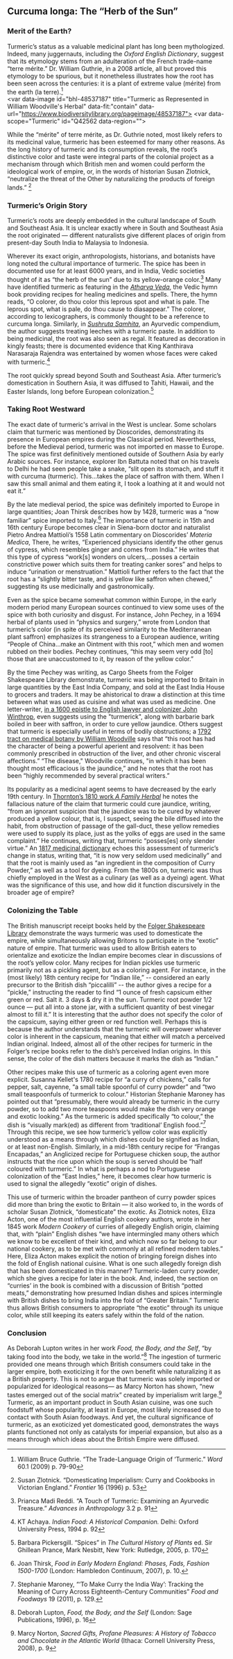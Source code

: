 
<var data-essay
title="Turmeric"
data-banner="https://images.nypl.org/index.php?id=1126115&t=w"
data-layout="vtl"  
data-num-locations="7"  
data-num-overlays="8"  
data-num-images="6"  
data-num-primary-sources="11"
data-about="Julia Fine"></var>


<var title="Saffron" id="Q25434"></var>
<var title="Vedic period" id="Q215262" data-aliases="Vedic societies"></var>
<var title="Kanthirava Narasaraja I" id="Q15901299" data-aliases="King Kanthirava Narasaraja Rajendra"></var>
<var title="Pedanius Dioscorides" id="Q297776" data-aliases="Dioscorides"></var>
<var title="Ibn Battuta" id="Q7331"></var>
<var title="Pietro Andrea Mattioli" id="Q457191" data-aliases="Pietro Andrea Mattioli's" data-aliases="Mattioli"></var>
<var title="Eliza Acton" id="Q542825" data-aliases="Acton"></var>
<var title="John Pechey" id="Q18673948" data-aliases="Pechey"></var>
<var title="John Winthrop" id="Q720766" data-aliases="John Winthrop,"></var>
<var title="William Woodville" id="Q6167767" data-aliases="Woodville"></var>
<var title="Robert John Thornton" id="Q5928444" data-aliases="Thornton's"></var>
<var title="Robert John Thornton" id="Q5928444" data-aliases="Thornton's"></var>
<var title="Atharva Veda" id="Q236092"></var>
<var title="Sushruta Samhita" id="Q1995239"></var>
<var title="Berberis" id="Q158503" data-aliases="barbarie bark"></var>




## Curcuma longa: The “Herb of the Sun” 

### Merit of the Earth? 
Turmeric’s status as a valuable medicinal plant has long been mythologized. Indeed, many juggernauts, including the _Oxford English Dictionary_, suggest that its etymology stems from an adulteration of the French trade-name “terre mérite.” Dr. William Guthrie, in a 2008 article, all but proved this etymology to be spurious, but it nonetheless illustrates how the root has been seen across the centuries: it is a plant of extreme value (mérite) from the earth (la terre).[^ref1]    
 <var data-primary="image"></var>
<var data-image id="bhl-48537187" title="Turmeric as Represented in William Woodville's Herbal" data-fit:"contain" data-url="https://www.biodiversitylibrary.org/pageimage/48537187"></var>
<var data-scope="Turmeric" id="Q42562 data-region=""></var>


While the “mérite” of terre mérite, as Dr. Guthrie noted, most likely refers to its medicinal value, turmeric has been esteemed for many other reasons. As the long history of turmeric and its consumption reveals, the root’s distinctive color and taste were integral parts of the colonial project as a mechanism through which British men and women could perform the ideological work of empire, or, in the words of historian Susan Zlotnick, “neutralize the threat of the Other by naturalizing the products of foreign lands.” [^ref2]
<var data-map title="The Countries of the British Empire" data-center="15.103853, 18.634794" data-basemap="Esri_WorldPhysical" data-zoom="1"></var>
<var data-map-layer
	title="Former Countries of the British Empire"
	data-type="geojson"
	data-url="https://jstor-labs.github.io/plant-humanities/geojson/british_empire_2.geojson"
	data-active="true"></var>


### Turmeric’s Origin Story

Turmeric’s roots are deeply embedded in the cultural landscape of South and Southeast Asia. It is unclear exactly where in South and Southeast Asia the root originated — different naturalists give different places of origin from present-day South India to Malaysia to Indonesia.
<var data-map title="Origins of Turmeric 2" data-center="3.150845, 101.695570" data-basemap="Esri_WorldPhysical" data-zoom="2.7"></var>
<var data-map-layer
title="Potential Origins of Turmeric"
	data-type="geojson"
	data-url="https://jstor-labs.github.io/plant-humanities/geojson/Origins_Turmeric_2.json"
	data-active="true"></var>

Wherever its exact origin, anthropologists, historians, and botanists have long noted the cultural importance of turmeric. The spice has been in documented use for at least 6000 years, and in India, Vedic societies thought of it as “the herb of the sun” due to its yellow-orange color.[^ref3]  Many have identified turmeric as featuring in the [_Atharva Veda_](https://books.google.com/books?id=jz9OOpqHxiAC&newbks=1&newbks_redir=0&dq=O%20colorer%2C%20do%20thou%20color%20this%20leprous%20spot%20and%20what%20is%20pale.%20The%20leprous%20spot%2C%20what%20is%20pale%2C%20do%20thou%20cause%20to%20diasappear.&pg=PA24#v=onepage&q&f=false), the Vedic hymn book providing recipes for healing medicines and spells. There, the hymn reads, “O colorer, do thou color this leprous spot and what is pale. The leprous spot, what is pale, do thou cause to diasappear.” The colorer, according to lexicographers, is commonly thought to be a reference to curcuma longa. Similarly, in [_Sushruta Samhita_](https://books.google.com/books?id=ixUpAAAAYAAJ&newbks=1&newbks_redir=0&dq=sushruta%20samhita%20leeches%20turmeric&pg=PA103#v=onepage&q&f=false), an Ayurvedic compendium, the author suggests treating leeches with a turmeric paste.  In addition to being medicinal, the root was also seen as regal. It featured as decoration in kingly feasts; there is documented evidence that King Kanthirava Narasaraja Rajendra was entertained by women whose faces were caked with turmeric.[^ref4] 
<var data-map title="Indian Subcontinent" data-center="22.056278, 78.936964" data-basemap="Esri_WorldPhysical" data-zoom="4.1"></var>
<var data-map-layer
title="Indian Subcontinent"
	data-type="geojson"
	data-url="https://jstor-labs.github.io/plant-humanities/geojson/India_Sub.geojson"
	data-active="true"></var>


The root quickly spread beyond South and Southeast Asia. After turmeric’s domestication in Southern Asia, it was diffused to Tahiti, Hawaii, and the Easter Islands, long before European colonization.[^ref5]  
<var data-map title="Spread of Turmeric" data-center="-0.091300, 107.056186" data-basemap="Esri_WorldPhysical" data-zoom="1.5"></var>
<var data-map-layer
title="The Spread of Turmeric"
	data-type="geojson"
	data-url="https://jstor-labs.github.io/plant-humanities/geojson/Turmeric_Spread.json"
	data-active="true"></var>


### Taking Root Westward

The exact date of turmeric's arrival in the West is unclear. Some scholars claim that turmeric was mentioned by Dioscorides, demonstrating its presence in European empires during the Classical period. Nevertheless, before the Medieval period, turmeric was not imported en masse to Europe. The spice was first definitively mentioned outside of Southern Asia by early Arabic sources. For instance, explorer Ibn Battuta noted that on his travels to Delhi he had seen people take a snake, “slit open its stomach, and stuff it with curcuma (turmeric). This...takes the place of saffron with them. When I saw this small animal and them eating it, I took a loathing at it and would not eat it.” 

<var data-map title="delhi" data-center="28.634609, 77.204167" data-zoom="5.5"></var>
<var data-map-layer
	title="Delhi"
	data-type="geojson"
	data-url="https://jstor-labs.github.io/plant-humanities/geojson/delhi.json"
	data-active="true"></var>

By the late medieval period, the spice was definitely imported to Europe in large quantities; Joan Thirsk describes how by 1428, turmeric was a “now familiar” spice imported to Italy.[^ref6]  The importance of turmeric in 15th and 16th century Europe becomes clear in Siena-born doctor and naturalist Pietro Andrea Mattioli’s 1558 Latin commentary on Dioscorides’ _Materia Medica_, There, he writes, “Experienced physicians identify the other genus of cypress, which resembles ginger and comes from India.” He writes that this type of cypress “work[s] wonders on ulcers,…posses a certain constrictive power which suits them for treating canker sores” and helps to induce “urination or menstruation.” Mattioli further refers to the fact that the root has a “slightly bitter taste, and is yellow like saffron when chewed,” suggesting its use medicinally and gastronomically. 
<var data-map title="Mattioli's Birthplace" data-center="43.320749, 11.330224" data-zoom="5.5"></var>
<var data-map-layer
	title="Mattioli's Birthplace"
	data-type="geojson"
	data-url="https://jstor-labs.github.io/plant-humanities/geojson/siena.json"
	data-active="true"></var>

 Even as the spice became somewhat common within Europe, in the early modern period  many European sources continued to view some uses of the spice with both curiosity and disgust. For instance, John Pechey, in a 1694 herbal of plants used in “physics and surgery,” wrote from London that turmeric’s color (in spite of its perceived similarity to the Mediterranean plant saffron) emphasizes its strangeness to a European audience, writing “People of China...make an Ointment with this root,” which men and women rubbed on their bodies. Pechey continues, “this may seem very odd [to] those that are unaccustomed to it, by reason of the yellow color.” 
<var data-map title="London" data-center="51.513184, -0.082066" data-zoom="5.5"></var>
<var data-map-layer
	title="Pechey's Birthplace"
	data-type="geojson"
	data-url="https://jstor-labs.github.io/plant-humanities/geojson/london.json"
	data-active="true"></var>

By the time Pechey was writing, as Cargo Sheets from the Folger Shakespeare Library demonstrate, turmeric was being imported to Britain in large quantities by the East India Company, and sold at the East India House to grocers and traders. It may be ahistorical to draw a distinction at this time between what was used as cuisine and what was used as medicine. One letter-writer, [in a 1600 epistle to English lawyer and colonizer John Winthrop](https://iiif.lib.harvard.edu/manifests/view/drs:53409412$1i), even suggests using the "turmerick", along with barbarie bark boiled in beer with saffron, in order to cure yellow jaundice. Others suggest that turmeric is especially useful in terms of bodily obstructions; a [1792 tract on medical botany by William Woodville](https://www.biodiversitylibrary.org/page/48537187) says that “this root has had the character of being a powerful aperient and resolvent: it has been commonly prescribed in obstruction of the liver, and other chronic visceral affections.” “The disease," Woodville continues, "in which it has been thought most efficacious is the jaundice,” and he notes that the root has been “highly recommended by several practical writers.”
<var data-map title="East India House in London" data-center="51.513184, -0.082066" data-zoom="12"></var>
<var data-map-layer
	title="East India House"
	data-type="geojson"
	data-url="https://jstor-labs.github.io/plant-humanities/geojson/East_India_House.json"
	data-active="true"></var>

Its popularity as a medicinal agent seems to have decreased by the early 19th century. In [Thornton’s 1810 work _A Family Herbal_](https://www.biodiversitylibrary.org/item/250671#page/7/mode/1up) he notes the fallacious nature of the claim that turmeric could cure jaundice, writing, “from an ignorant suspicion that the jaundice was to be cured by whatever produced a yellow colour, that is, I suspect, seeing the bile diffused into the habit, from obstruction of passage of the gall-duct, these yellow remedies were used to supply its place, just as the yolks of eggs are used in the same complaint.” He continues, writing that, turmeric “posses[es] only slender virtue.” An [1817 medicinal dictionary](https://books.google.com/books?id=uWNZAAAAIAAJ&newbks=1&newbks_redir=0&dq=A%20New%20Medical%20Dictionary%3A%20Containing%20an%20Explanation%20of%20the%20Terms%20in%20Anatomy&pg=PP1#v=onepage&q&f=false) echoes this assessment of turmeric’s change in status, writing that, “it is now very seldom used medicinally” and that the root is mainly used as “an ingredient in the composition of Curry Powder,” as well as a tool for dyeing. From the 1800s on, turmeric was thus chiefly employed in the West as a culinary (as well as a dyeing) agent. What was the significance of this use, and how did it function discursively in the broader age of empire?
 <var data-primary="image"></var>
<var data-image id="bhl-55999435" title="Turmeric in Robert John Thornton's Herbal" data-url="https://www.biodiversitylibrary.org/pageimage/55999435"></var>

### Colonizing the Table 

The British manuscript receipt books held by the [Folger Shakespeare Library](https://www.folger.edu/) demonstrate the ways turmeric was used to domesticate the empire, while simultaneously allowing Britons to participate in the “exotic” nature of empire. That turmeric was used to allow British eaters to orientalize and exoticize the Indian empire becomes clear in discussions of the root’s yellow color. Many recipes for Indian pickles use turmeric primarily not as a pickling agent, but as a coloring agent. For instance, in the (most likely) 18th century recipe for “Indian lile,” -- considered an early precursor to the British dish “piccalilli” -- the author gives a recipe for a “pickle,” instructing the reader to find “1 ounce of fresh capsicum either green or red. Salt it. 3 days & dry it in the sun. Turmeric root powder 1/2 ounce — put all into a stone jar, with a sufficient quantity of best vinegar almost to fill it.” It is interesting that the author does not specify the color of the capsicum, saying either green or red function well. Perhaps this is because the author understands that the turmeric will overpower whatever color is inherent in the capsicum, meaning that either will match a perceived Indian original. Indeed, almost all of the other recipes for turmeric in the Folger’s recipe books refer to the dish’s perceived Indian origins. In this sense, the color of the dish matters because it marks the dish as “Indian.”
<var data-primary="image"></var>
<var data-image id="luna-144664" title="A Recipe for Indian Lile" data-url="https://luna.folger.edu/MediaManager/srvr?mediafile=/Size3/FOLGER~3~3/1036/144664.jpg" data-region=""></var>

Other recipes make this use of turmeric as a coloring agent even more explicit. Susanna Kellet's 1780 recipe for “a curry of chickens,” calls for pepper, salt, cayenne, “a small table spoonful of curry powder” and “two small teaspoonfuls of turmerick to colour.” Historian Stephanie Maroney has pointed out that “presumably, there would already be turmeric in the curry powder, so to add two more teaspoons would make the dish very orange and exotic looking.”  As the turmeric is added specifically “to colour,” the dish is “visually mark(ed) as different from ‘traditional’ English food.”[^ref7] Through this recipe, we see how turmeric’s yellow color was explicitly understood as a means through which dishes could be signified as Indian, or at least non-English. Similarly, in a mid-18th century recipe for “Frangas Encapadas,” an Anglicized recipe for Portuguese chicken soup, the author instructs that the rice upon which the soup is served should be “half coloured with turmeric.” In what is perhaps a nod to Portuguese colonization of the “East Indies,” here, it becomes clear how turmeric is used to signal the allegedly “exotic” origin of dishes. 
<var data-primary="image"></var>
<var data-image id="luna-164057" title="A Recipe for Frangas Encapadas" data-url="https://luna.folger.edu/MediaManager/srvr?mediafile=/Size3/FOLGERCM1~6~6/751/164057.jpg" data-region=""></var>


This use of turmeric within the broader pantheon of curry powder spices did more than bring the exotic to Britain — it also worked to, in the words of scholar Susan Zlotnick, “domesticate” the exotic. As Zlotnick notes, Eliza Acton, one of the most influential English cookery authors, wrote in her 1845 work _Modern Cookery_ of curries of allegedly English origin, claiming that, with “plain” English dishes “we have intermingled many others which we know to be excellent of their kind, and which now so far belong to our national cookery, as to be met with commonly at all refined modern tables.” Here, Eliza Acton makes explicit the notion of bringing foreign dishes into the fold of English national cuisine. What is one such allegedly foreign dish that has been domesticated in this manner? Turmeric-laden curry powder, which she gives a recipe for later in the book. And, indeed, the section on “curries’ in the book is combined with a discussion of British “potted meats,” demonstrating how presumed Indian dishes and spices intermingle with British dishes to bring India into the fold of “Greater Britain.” Turmeric thus allows British consumers to appropriate “the exotic” through its unique color,  while still keeping its eaters safely within the fold of the nation. 
<var data-primary="image"></var>
<var data-image id="google books" title="Title Page from Eliza Acton's Modern Cookery" data-url="https://books.google.com/books/content?id=kXsCAAAAYAAJ&pg=PR3&img=1&zoom=3&hl=en&sig=ACfU3U1J2feQl57pWbCO3Vl90qKUSfC5Nw&ci=4%2C6%2C987%2C1531&edge=0" data-region=""></var>
<var data-image id="google books 2" title="Eliza Acton p. xi" data-url="https://books.google.com/books/content?id=kXsCAAAAYAAJ&pg=PR11&img=1&zoom=3&hl=en&sig=ACfU3U3YWAg3a5OEQEJZpZoFw3eQ6h3Vow&ci=10%2C55%2C981%2C1463&edge=0"></var>

### Conclusion

As Deborah Lupton writes in her work _Food, the Body, and the Self_, “by taking food into the body, we take in the world.”[^ref8]  The ingestion of turmeric provided one means through which British consumers could take in the larger empire, both exoticizing it for the own benefit while naturalizing it as a British property. This is not to argue that turmeric was solely imported or popularized for ideological reasons— as Marcy Norton has shown, “new tastes emerged out of the social matrix” created by imperialism writ large.[^ref9]  Turmeric, as an important product in South Asian cuisine, was one such foodstuff whose popularity, at least in Europe, most likely increased due to contact with South Asian foodways. And yet, the cultural significance of turmeric, as an exoticized yet domesticated good, demonstrates the ways plants functioned not only as catalysts for imperial expansion, but also as a means through which ideas about the British Empire were diffused. 
<var data-map title="The Countries of the British Empire" data-center="15.103853, 18.634794" data-basemap="Esri_WorldPhysical" data-zoom="1"></var>
<var data-map-layer
	title="Former Countries of the British Empire"
	data-type="geojson"
	data-url="https://jstor-labs.github.io/plant-humanities/geojson/british_empire_2.geojson"
	data-active="true"></var>
	


[^ref1]: William Bruce Guthrie. “The Trade-Language Origin of ‘Turmeric.” _Word_ 60.1 (2009) p. 79-90
[^ref2]: Susan Zlotnick. “Domesticating Imperialism: Curry and Cookbooks in Victorian England.” _Frontier_ 16 (1996) p. 53
[^ref3]: Prianca Madi Reddi. “A Touch of Turmeric: Examining an Ayurvedic Treasure.” _Advances in Anthropology_ 3.2 p. 91
[^ref4]: KT Achaya. _Indian Food: A Historical Companion._ Delhi: Oxford University Press, 1994 p. 92
[^ref5]: Barbara Pickersgill. “Spices” in _The Cultural History of Plants_ ed. Sir Ghillean Prance, Mark Nesbitt, New York: Rutledge, 2005, p. 170
[^ref6]: Joan Thirsk, _Food in Early Modern England: Phases, Fads, Fashion 1500-1700_ (London: Hambledon Continuum, 2007), p. 10.
[^ref7]: Stephanie Maroney, “‘To Make Curry the India Way’: Tracking the Meaning of Curry Across Eighteenth-Century Communities” _Food and Foodways_ 19 (2011), p. 129.
[^ref8]: Deborah Lupton, _Food, the Body, and the Self_ (London: Sage Publications, 1996), p. 16
[^ref9]: Marcy Norton, _Sacred Gifts, Profane Pleasures: A History of Tobacco and Chocolate in the Atlantic World_ (Ithaca: Cornell University Press, 2008), p. 9

